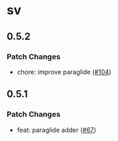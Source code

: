 # sv

## 0.5.2
### Patch Changes


- chore: improve paraglide ([#104](https://github.com/sveltejs/cli/pull/104))

## 0.5.1
### Patch Changes


- feat: paraglide adder ([#67](https://github.com/sveltejs/cli/pull/67))
